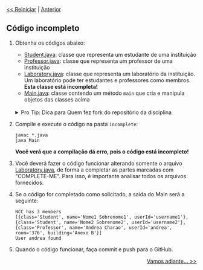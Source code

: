 <p align="left"><a href="../README.md"><< Reiniciar</a> | <a href="README01.md">Anterior</a></p>

## Código incompleto

1. Obtenha os códigos abaixo:

   - [Student.java](../src/incomplete/Student.java): classe que representa um estudante de uma instituição
   - [Professor.java](../src/incomplete/Professorjava): classe que representa um professor de uma instituição
   - [Laboratory.java](../src/incomplete/Laboratory.java): classe que representa um laboratório da instituição. Um laboratório pode ter estudantes e professores como membros. **Esta classe está incompleta!**
   - [Main.java](../src/incomplete//Main.java): classe contendo um método `main` que cria e manipula objetos das classes acima

   <br>
   <details>
     <summary>Pro Tip: Dica para Quem fez fork do repositório da disciplina</summary>
     <ul>
        <li> Você vai trabalhar com 2 repositórios:</li>
        <ul>
           <li> o fork do repositório da disciplina e </li>
           <li> o repositório criado automaticamente para esta prática quando você clicou no link de entrega. </li>
        </ul>
        <li>Para sincronizar o fork do repositório da disciplina, siga estas <a href="https://docs.github.com/en/github/collaborating-with-pull-requests/working-with-forks/syncing-a-fork">instruções</a> (também possível via <a href="https://www.freecodecamp.org/news/how-to-sync-your-fork-with-the-original-git-repository/">linha de comando </a>). Sincronizar o fork é melhor do que clonar o repositório da disciplina a cada aula.
        <li>Se precisar usar/modificar um código fornecido no repositório da discipline, copie-o para dentro do seu repositório de entrega.</ li>
     </ul>   
  </details>   
   
2. Compile e execute o código na pasta `incomplete`:
   ```
   javac *.java
   java Main
   ```
   **Você verá que a compilação dá erro, pois o código está incompleto!**


3. Você deverá fazer o código funcionar alterando somente o arquivo [Laboratory.java](../src/incomplete/Laboratory.java), de forma a completar as partes marcadas com "COMPLETE-ME". Para isso, é importante analisar todos os arquivos fornecidos.

4. Se o código for completado como solicitado, a saída do Main será a seguinte:
   ```
   NCC has 3 members
   [{class='Student', name='Nome1 Sobrenome1', userId='username1'}, {class='Student', name='Nome2 Sobrenome2', userId='username2'}, {class='Professor', name='Andrea Charao', userId='andrea', room='376', building='Anexo B'}]
   User andrea found
   ```
4. Quando o código funcionar, faça commit e push para o GitHub.



<p align="right"><a href="README03.md">Vamos adiante... >></a> </p>


